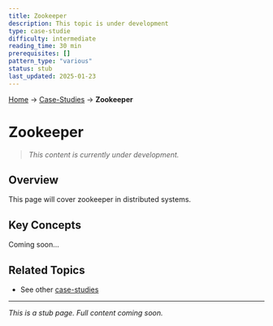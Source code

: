 ```yaml
---
title: Zookeeper
description: This topic is under development
type: case-studie
difficulty: intermediate
reading_time: 30 min
prerequisites: []
pattern_type: "various"
status: stub
last_updated: 2025-01-23
---
```


<!-- Navigation -->
[Home](../index.md) → [Case-Studies](index.md) → **Zookeeper**

# Zookeeper

> *This content is currently under development.*

## Overview

This page will cover zookeeper in distributed systems.

## Key Concepts

Coming soon...

## Related Topics

- See other [case-studies](index.md)

---

*This is a stub page. Full content coming soon.*
